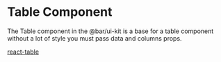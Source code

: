 # Table Component

The Table component in the @bar/ui-kit is a base for a table component
without a lot of style you must pass data and columns props.

[react-table](https://react-table.tanstack.com/)
